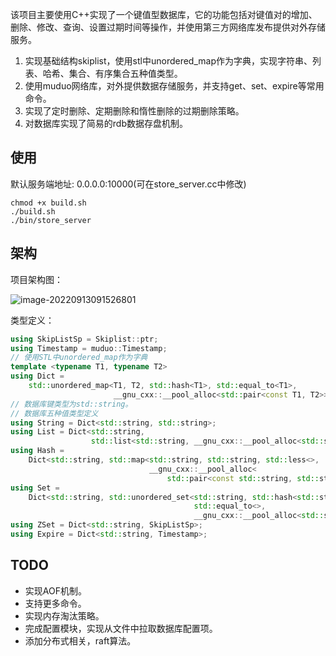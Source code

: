 该项目主要使用C++实现了一个键值型数据库，它的功能包括对键值对的增加、删除、修改、查询、设置过期时间等操作，并使用第三方网络库发布提供对外存储服务。

1. 实现基础结构skiplist，使用stl中unordered_map作为字典，实现字符串、列表、哈希、集合、有序集合五种值类型。
2. 使用muduo网络库，对外提供数据存储服务，并支持get、set、expire等常用命令。
3. 实现了定时删除、定期删除和惰性删除的过期删除策略。
4. 对数据库实现了简易的rdb数据存盘机制。

## 使用

默认服务端地址: 0.0.0.0:10000(可在store_server.cc中修改)

```shell
chmod +x build.sh
./build.sh
./bin/store_server
```

## 架构

项目架构图：

![image-20220913091526801](https://lei-typora-image.oss-cn-chengdu.aliyuncs.com/image-20220913091526801.png)

类型定义：

```cpp
using SkipListSp = Skiplist::ptr;
using Timestamp = muduo::Timestamp;
// 使用STL中unordered_map作为字典
template <typename T1, typename T2>
using Dict =
    std::unordered_map<T1, T2, std::hash<T1>, std::equal_to<T1>,
                       __gnu_cxx::__pool_alloc<std::pair<const T1, T2>>>;
// 数据库键类型为std::string。
// 数据库五种值类型定义
using String = Dict<std::string, std::string>;
using List = Dict<std::string,
                  std::list<std::string, __gnu_cxx::__pool_alloc<std::string>>>;
using Hash =
    Dict<std::string, std::map<std::string, std::string, std::less<>,
                               __gnu_cxx::__pool_alloc<
                                   std::pair<const std::string, std::string>>>>;
using Set =
    Dict<std::string, std::unordered_set<std::string, std::hash<std::string>,
                                         std::equal_to<>,
                                         __gnu_cxx::__pool_alloc<std::string>>>;
using ZSet = Dict<std::string, SkipListSp>;
using Expire = Dict<std::string, Timestamp>;
```



## TODO

- 实现AOF机制。
- 支持更多命令。
- 实现内存淘汰策略。
- 完成配置模块，实现从文件中拉取数据库配置项。
- 添加分布式相关，raft算法。